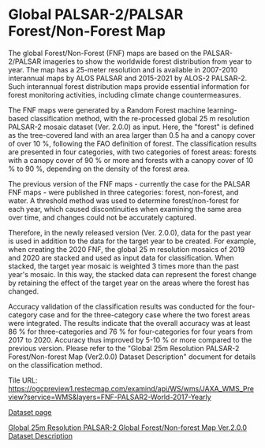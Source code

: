 # Global PALSAR-2/PALSAR Forest/Non-Forest Map

The global Forest/Non-Forest (FNF) maps are based on the PALSAR-2/PALSAR imageries to show the worldwide forest distribution from year to year. The map has a 25-meter resolution and is available in 2007-2010 interannual maps by ALOS PALSAR and 2015-2021 by ALOS-2 PALSAR-2. Such interannual forest distribution maps provide essential information for forest monitoring activities, including climate change countermeasures.

The FNF maps were generated by a Random Forest machine learning-based classification method, with the re-processed global 25 m resolution PALSAR-2 mosaic dataset (Ver. 2.0.0) as input. Here, the "forest" is defined as the tree-covered land with an area larger than 0.5 ha and a canopy cover of over 10 %, following the FAO definition of forest. The classification results are presented in four categories, with two categories of forest areas:
forests with a canopy cover of 90 % or more and forests with a canopy cover of 10 % to 90 %, depending on the density of the forest area.

The previous version of the FNF maps - currently the case for the PALSAR FNF maps - were published in three categories:
forest, non-forest, and water. A threshold method was used to determine forest/non-forest for each year, which caused discontinuities when examining the same area over time, and changes could not be accurately captured.

Therefore, in the newly released version (Ver. 2.0.0), data for the past year is used in addition to the data for the target year to be created. For example, when creating the 2020 FNF, the global 25 m resolution mosaics of 2019 and 2020 are stacked and used as input data for classification. When stacked, the target year mosaic is weighted 3 times more than the past year's mosaic. In this way, the stacked data can represent the forest change by retaining the effect of the target year on the areas where the forest has changed.

Accuracy validation of the classification results was conducted for the four-category case and for the three-category case where the two forest areas were integrated. The results indicate that the overall accuracy was at least 86 % for three-categories and 76 % for four-categories for four years from 2017 to 2020. Accuracy thus improved by 5-10 % or more compared to the previous version. Please refer to the "Global 25m Resolution PALSAR-2 Forest/Non-forest Map (Ver2.0.0) Dataset Description" document for details on the classification method.

Tile URL:
https://ogcpreview1.restecmap.com/examind/api/WS/wms/JAXA_WMS_Preview?service=WMS&layers=FNF-PALSAR2-World-2017-Yearly


[Dataset page](https://www.eorc.jaxa.jp/ALOS/en/dataset/fnf_e.htm)

[Global 25m Resolution PALSAR-2 Global Forest/Non-forest Map Ver.2.0.0 Dataset Description](https://www.eorc.jaxa.jp/ALOS/en/dataset/pdf/DatasetDescription_PALSAR2_FNF_V200.pdf)
